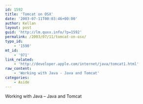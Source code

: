 ```yaml
---
id: 1592
title: 'Tomcat on OSX'
date: '2003-07-11T00:03:46+00:00'
author: Kellan
layout: post
guid: 'http://lm.quxx.info/?p=1592'
permalink: /2003/07/11/tomcat-on-osx/
typo_id:
    - '1590'
mt_id:
    - '971'
link_related:
    - 'http://developer.apple.com/internet/java/tomcat1.html'
raw_content:
    - 'Working with Java - Java and Tomcat'
categories:
    - Aside
---
```


Working with Java – Java and Tomcat